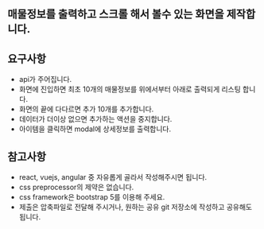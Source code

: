 ## 매물정보를 출력하고 스크롤 해서 볼수 있는 화면을 제작합니다.

## 요구사항

- api가 주어집니다.
- 화면에 진입하면 최초 10개의 매물정보를 위에서부터 아래로 출력되게 리스팅 합니다.
- 화면의 끝에 다다르면 추가 10개를 추가합니다.
- 데이터가 더이상 없으면 추가하는 액션을 중지합니다.
- 아이템을 클릭하면 modal에 상세정보를 출력합니다.

## 참고사항
- react, vuejs, angular 중 자유롭게 골라서 작성해주시면 됩니다.
- css preprocessor의 제약은 없습니다.
- css framework은 bootstrap 5를 이용해 주세요.
- 제출은 압축파일로 전달해 주시거나, 원하는 공유 git 저장소에 작성하고 공유해도 됩니다.
